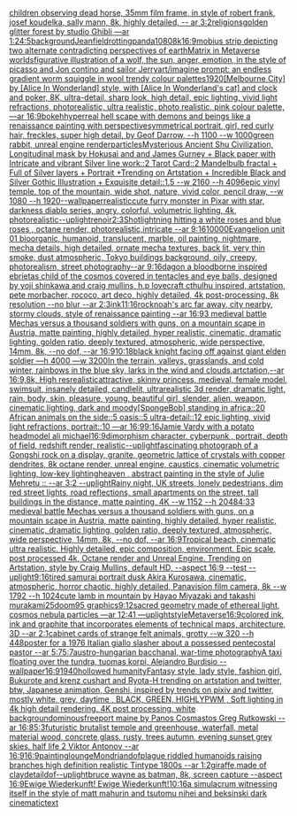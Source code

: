 [children observing dead horse, 35mm film frame, in style of robert frank, josef koudelka, sally mann, 8k, highly detailed, -- ar 3:2](https://www.ebank.nz/aiartgenerator?category=children%20observing%20dead%20horse%2C%2035mm%20film%20frame%2C%20in%20style%20of%20robert%20frank%2C%20josef%20koudelka%2C%20sally%20mann%2C%208k%2C%20highly%20detailed%2C%20--%20ar%203%3A2)[religions](https://www.ebank.nz/aiartgenerator?category=religions)[golden glitter forest by studio Ghibli  —ar 1:2](https://www.ebank.nz/aiartgenerator?category=golden%20glitter%20forest%20by%20studio%20Ghibli%20%20%E2%80%94ar%201%3A2)[4:5](https://www.ebank.nz/aiartgenerator?category=4%3A5)[background](https://www.ebank.nz/aiartgenerator?category=background)[Jean](https://www.ebank.nz/aiartgenerator?category=Jean)[field](https://www.ebank.nz/aiartgenerator?category=field)[rotting](https://www.ebank.nz/aiartgenerator?category=rotting)[panda](https://www.ebank.nz/aiartgenerator?category=panda)[1080](https://www.ebank.nz/aiartgenerator?category=1080)[8k](https://www.ebank.nz/aiartgenerator?category=8k)[16:9](https://www.ebank.nz/aiartgenerator?category=16%3A9)[mobius strip depicting two alternate contradicting perspectives of earth](https://www.ebank.nz/aiartgenerator?category=mobius%20strip%20depicting%20two%20alternate%20contradicting%20perspectives%20of%20earth)[Matrix in Metaverse worlds](https://www.ebank.nz/aiartgenerator?category=Matrix%20in%20Metaverse%20worlds)[figurative illustration of a wolf, the sun, anger, emotion, in the style of picasso and Jon contino and sailor Jerry](https://www.ebank.nz/aiartgenerator?category=figurative%20illustration%20of%20a%20wolf%2C%20the%20sun%2C%20anger%2C%20emotion%2C%20in%20the%20style%20of%20picasso%20and%20Jon%20contino%20and%20sailor%20Jerry)[art](https://www.ebank.nz/aiartgenerator?category=art)[/imagine prompt: an endless gradient worm squiggle in wool trendy colour palettes](https://www.ebank.nz/aiartgenerator?category=/imagine%20prompt%3A%20an%20endless%20gradient%20worm%20squiggle%20in%20wool%20trendy%20colour%20palettes)[1920](https://www.ebank.nz/aiartgenerator?category=1920)[[Melbourne City] by [Alice In Wonderland] style, with [Alice In Wonderland's cat] and clock and poker, 8K, ultra-detail, sharp look, high detail, epic lighting, vivid light refractions, photorealistic, ultra realistic, photo realistic, pink colour palette, —ar 16:9](https://www.ebank.nz/aiartgenerator?category=%5BMelbourne%20City%5D%20by%20%5BAlice%20In%20Wonderland%5D%20style%2C%20with%20%5BAlice%20In%20Wonderland%27s%20cat%5D%20and%20clock%20and%20poker%2C%208K%2C%20ultra-detail%2C%20sharp%20look%2C%20high%20detail%2C%20epic%20lighting%2C%20vivid%20light%20refractions%2C%20photorealistic%2C%20ultra%20realistic%2C%20photo%20realistic%2C%20pink%20colour%20palette%2C%20%E2%80%94ar%2016%3A9)[bokeh](https://www.ebank.nz/aiartgenerator?category=bokeh)[hyperreal hell scape with demons and beings like a renaissance painting with perspective](https://www.ebank.nz/aiartgenerator?category=hyperreal%20hell%20scape%20with%20demons%20and%20beings%20like%20a%20renaissance%20painting%20with%20perspective)[symmetrical portrait, girl, red curly hair, freckles, super high detail, by Geof Darrow, --h 1100 --w 1000](https://www.ebank.nz/aiartgenerator?category=symmetrical%20portrait%2C%20girl%2C%20red%20curly%20hair%2C%20freckles%2C%20super%20high%20detail%2C%20by%20Geof%20Darrow%2C%20--h%201100%20--w%201000)[green rabbit, unreal engine render](https://www.ebank.nz/aiartgenerator?category=green%20rabbit%2C%20unreal%20engine%20render)[particles](https://www.ebank.nz/aiartgenerator?category=particles)[Mysterious Ancient Shu Civilization, Longitudinal  mask   by Hokusai and and James Gurney + Black paper with Intricate and vibrant Silver line work::2 Tarot Card::2 Mandelbulb fractal + Full of Silver layers + Portrait +Trending on Artstation + Incredible Black and Silver Gothic Illustration + Exquisite detail::1.5  --w 2160  --h 4096](https://www.ebank.nz/aiartgenerator?category=Mysterious%20Ancient%20Shu%20Civilization%2C%20Longitudinal%20%20mask%20%20%20by%20Hokusai%20and%20and%20James%20Gurney%20%2B%20Black%20paper%20with%20Intricate%20and%20vibrant%20Silver%20line%20work%3A%3A2%20Tarot%20Card%3A%3A2%20Mandelbulb%20fractal%20%2B%20Full%20of%20Silver%20layers%20%2B%20Portrait%20%2BTrending%20on%20Artstation%20%2B%20Incredible%20Black%20and%20Silver%20Gothic%20Illustration%20%2B%20Exquisite%20detail%3A%3A1.5%20%20--w%202160%20%20--h%204096)[epic vinyl temple, top of the mountain, wide shot, nature, vivid color, pencil draw, --w 1080 --h 1920](https://www.ebank.nz/aiartgenerator?category=epic%20vinyl%20temple%2C%20top%20of%20the%20mountain%2C%20wide%20shot%2C%20nature%2C%20vivid%20color%2C%20pencil%20draw%2C%20--w%201080%20--h%201920)[--wallpaper](https://www.ebank.nz/aiartgenerator?category=--wallpaper)[realistic](https://www.ebank.nz/aiartgenerator?category=realistic)[cute furry monster in Pixar with star, darkness diablo series, angry, colorful, volumetric lighting, 4k, photorealistic](https://www.ebank.nz/aiartgenerator?category=cute%20furry%20monster%20in%20Pixar%20with%20star%2C%20darkness%20diablo%20series%2C%20angry%2C%20colorful%2C%20volumetric%20lighting%2C%204k%2C%20photorealistic)[--uplight](https://www.ebank.nz/aiartgenerator?category=--uplight)[renoir](https://www.ebank.nz/aiartgenerator?category=renoir)[2:3](https://www.ebank.nz/aiartgenerator?category=2%3A3)[Shot](https://www.ebank.nz/aiartgenerator?category=Shot)[lightning hitting a   white roses and blue roses , octane render, photorealistic,intricate --ar 9:16](https://www.ebank.nz/aiartgenerator?category=lightning%20hitting%20a%20%20%20white%20roses%20and%20blue%20roses%20%2C%20octane%20render%2C%20photorealistic%2Cintricate%20--ar%209%3A16)[10000](https://www.ebank.nz/aiartgenerator?category=10000)[Evangelion unit 01  bioorganic, humanoid, translucent, marble, oil painting, nightmare, mecha details, high detailed, ornate mecha textures,  back lit, very thin smoke, dust atmospheric, Tokyo buildings background, oily, creepy,  photorealism, street photography--ar 9:16](https://www.ebank.nz/aiartgenerator?category=Evangelion%20unit%2001%20%20bioorganic%2C%20humanoid%2C%20translucent%2C%20marble%2C%20oil%20painting%2C%20nightmare%2C%20mecha%20details%2C%20high%20detailed%2C%20ornate%20mecha%20textures%2C%20%20back%20lit%2C%20very%20thin%20smoke%2C%20dust%20atmospheric%2C%20Tokyo%20buildings%20background%2C%20oily%2C%20creepy%2C%20%20photorealism%2C%20street%20photography--ar%209%3A16)[dagon a bloodborne inspired ebrietas child of the cosmos covered in tentacles and eye balls, designed by yoji shinkawa and craig mullins, h.p lovecraft cthulhu inspired, artstation, pete morbacher, rococo, art deco, highly detailed, 4k post-processing, 8k resolution --no blur --ar 2:3](https://www.ebank.nz/aiartgenerator?category=dagon%20a%20bloodborne%20inspired%20ebrietas%20child%20of%20the%20cosmos%20covered%20in%20tentacles%20and%20eye%20balls%2C%20designed%20by%20yoji%20shinkawa%20and%20craig%20mullins%2C%20h.p%20lovecraft%20cthulhu%20inspired%2C%20artstation%2C%20pete%20morbacher%2C%20rococo%2C%20art%20deco%2C%20highly%20detailed%2C%204k%20post-processing%2C%208k%20resolution%20--no%20blur%20--ar%202%3A3)[ink](https://www.ebank.nz/aiartgenerator?category=ink)[11:16](https://www.ebank.nz/aiartgenerator?category=11%3A16)[rock](https://www.ebank.nz/aiartgenerator?category=rock)[noah's arc far away, city nearby, stormy clouds, style of renaissance painting --ar 16:9](https://www.ebank.nz/aiartgenerator?category=noah%27s%20arc%20far%20away%2C%20city%20nearby%2C%20stormy%20clouds%2C%20style%20of%20renaissance%20painting%20--ar%2016%3A9)[3 medieval battle Mechas versus a thousand soldiers with guns, on a mountain scape in Austria, matte painting, highly detailed, hyper realistic, cinematic, dramatic lighting, golden ratio, deeply textured, atmospheric, wide perspective, 14mm, 8k, --no dof, --ar 16:9](https://www.ebank.nz/aiartgenerator?category=3%20medieval%20battle%20Mechas%20versus%20a%20thousand%20soldiers%20with%20guns%2C%20on%20a%20mountain%20scape%20in%20Austria%2C%20matte%20painting%2C%20highly%20detailed%2C%20hyper%20realistic%2C%20cinematic%2C%20dramatic%20lighting%2C%20golden%20ratio%2C%20deeply%20textured%2C%20atmospheric%2C%20wide%20perspective%2C%2014mm%2C%208k%2C%20--no%20dof%2C%20--ar%2016%3A9)[10:18](https://www.ebank.nz/aiartgenerator?category=10%3A18)[black knight facing off against giant elden soldier —h 4000 —w 3200](https://www.ebank.nz/aiartgenerator?category=black%20knight%20facing%20off%20against%20giant%20elden%20soldier%20%E2%80%94h%204000%20%E2%80%94w%203200)[In the terrain, valleys, grasslands, and cold winter, rainbows in the blue sky, larks in the wind and clouds,artctation,--ar 16:9,8k, High res](https://www.ebank.nz/aiartgenerator?category=In%20the%20terrain%2C%20valleys%2C%20grasslands%2C%20and%20cold%20winter%2C%20rainbows%20in%20the%20blue%20sky%2C%20larks%20in%20the%20wind%20and%20clouds%2Cartctation%2C--ar%2016%3A9%2C8k%2C%20High%20res)[realistic](https://www.ebank.nz/aiartgenerator?category=realistic)[attractive, skinny princess, medieval, female model, swimsuit, insanely detailed, candlelit, ultrarealistic 3d render, dramatic light, rain, body, skin, pleasure, young, beautiful girl, slender, alien, weapon, cinematic lighting, dark and moody](https://www.ebank.nz/aiartgenerator?category=attractive%2C%20skinny%20princess%2C%20medieval%2C%20female%20model%2C%20swimsuit%2C%20insanely%20detailed%2C%20candlelit%2C%20ultrarealistic%203d%20render%2C%20dramatic%20light%2C%20rain%2C%20body%2C%20skin%2C%20pleasure%2C%20young%2C%20beautiful%20girl%2C%20slender%2C%20alien%2C%20weapon%2C%20cinematic%20lighting%2C%20dark%20and%20moody)[[SpongeBob] standing in africa::20 African animals on the side::5 oasis::5 ultra-detail::12 epic lighting, vivid light refractions, portrait::10 —ar 16:9](https://www.ebank.nz/aiartgenerator?category=%5BSpongeBob%5D%20standing%20in%20africa%3A%3A20%20African%20animals%20on%20the%20side%3A%3A5%20oasis%3A%3A5%20ultra-detail%3A%3A12%20epic%20lighting%2C%20vivid%20light%20refractions%2C%20portrait%3A%3A10%20%E2%80%94ar%2016%3A9)[9:16](https://www.ebank.nz/aiartgenerator?category=9%3A16)[Jamie Vardy with a potato head](https://www.ebank.nz/aiartgenerator?category=Jamie%20Vardy%20with%20a%20potato%20head)[model ali michael](https://www.ebank.nz/aiartgenerator?category=model%20ali%20michael)[16:9](https://www.ebank.nz/aiartgenerator?category=16%3A9)[dimorphism character, cyberpunk , portrait, depth of field, redshift render, realistic](https://www.ebank.nz/aiartgenerator?category=dimorphism%20character%2C%20cyberpunk%20%2C%20portrait%2C%20depth%20of%20field%2C%20redshift%20render%2C%20realistic)[--uplight](https://www.ebank.nz/aiartgenerator?category=--uplight)[fascinating photograph of a Gongshi rock on a display, granite, geometric lattice of crystals with copper dendrites, 8k octane render, unreal engine, caustics, cinematic volumetric lighting, low-key lighting](https://www.ebank.nz/aiartgenerator?category=fascinating%20photograph%20of%20a%20Gongshi%20rock%20on%20a%20display%2C%20granite%2C%20geometric%20lattice%20of%20crystals%20with%20copper%20dendrites%2C%208k%20octane%20render%2C%20unreal%20engine%2C%20caustics%2C%20cinematic%20volumetric%20lighting%2C%20low-key%20lighting)[heaven , abstract painting in the style of Julie Mehretu :: --ar 3:2 --uplight](https://www.ebank.nz/aiartgenerator?category=heaven%20%2C%20abstract%20painting%20in%20the%20style%20of%20Julie%20Mehretu%20%3A%3A%20--ar%203%3A2%20--uplight)[Rainy night, UK streets, lonely pedestrians, dim red street lights, road reflections, small apartments on the street, tall buildings in the distance, matte painting, 4K --w 1152 --h 2048](https://www.ebank.nz/aiartgenerator?category=Rainy%20night%2C%20UK%20streets%2C%20lonely%20pedestrians%2C%20dim%20red%20street%20lights%2C%20road%20reflections%2C%20small%20apartments%20on%20the%20street%2C%20tall%20buildings%20in%20the%20distance%2C%20matte%20painting%2C%204K%20--w%201152%20--h%202048)[4:3](https://www.ebank.nz/aiartgenerator?category=4%3A3)[3 medieval battle Mechas versus a thousand soldiers with guns, on a mountain scape in Austria, matte painting, highly detailed, hyper realistic, cinematic, dramatic lighting, golden ratio, deeply textured, atmospheric, wide perspective, 14mm, 8k, --no dof, --ar 16:9](https://www.ebank.nz/aiartgenerator?category=3%20medieval%20battle%20Mechas%20versus%20a%20thousand%20soldiers%20with%20guns%2C%20on%20a%20mountain%20scape%20in%20Austria%2C%20matte%20painting%2C%20highly%20detailed%2C%20hyper%20realistic%2C%20cinematic%2C%20dramatic%20lighting%2C%20golden%20ratio%2C%20deeply%20textured%2C%20atmospheric%2C%20wide%20perspective%2C%2014mm%2C%208k%2C%20--no%20dof%2C%20--ar%2016%3A9)[Tropical beach, cinematic ultra realistic. Highly detailed, epic composition, environment. Epic scale, post processed 4k, Octane render and Unreal Engine. Trending on Artstation, style by Craig Mullins, default HD, --aspect 16:9 --test --uplight](https://www.ebank.nz/aiartgenerator?category=Tropical%20beach%2C%20cinematic%20ultra%20realistic.%20Highly%20detailed%2C%20epic%20composition%2C%20environment.%20Epic%20scale%2C%20post%20processed%204k%2C%20Octane%20render%20and%20Unreal%20Engine.%20Trending%20on%20Artstation%2C%20style%20by%20Craig%20Mullins%2C%20default%20HD%2C%20--aspect%2016%3A9%20--test%20--uplight)[9:16](https://www.ebank.nz/aiartgenerator?category=9%3A16)[tired samurai portrait dusk  Akira Kurosawa, cinematic, atmospheric, horror chaotic, highly detailed, Panavision film camera, 8k --w 1792 --h 1024](https://www.ebank.nz/aiartgenerator?category=tired%20samurai%20portrait%20dusk%20%20Akira%20Kurosawa%2C%20cinematic%2C%20atmospheric%2C%20horror%20chaotic%2C%20highly%20detailed%2C%20Panavision%20film%20camera%2C%208k%20--w%201792%20--h%201024)[cute lamb in mountain by Hayao Miyazaki and takashi murakami](https://www.ebank.nz/aiartgenerator?category=cute%20lamb%20in%20mountain%20by%20Hayao%20Miyazaki%20and%20takashi%20murakami)[25](https://www.ebank.nz/aiartgenerator?category=25)[doom95 graphics](https://www.ebank.nz/aiartgenerator?category=doom95%20graphics)[9:12](https://www.ebank.nz/aiartgenerator?category=9%3A12)[sacred geometry made of ethereal light, cosmos nebula particles —ar 12:41 —uplight](https://www.ebank.nz/aiartgenerator?category=sacred%20geometry%20made%20of%20ethereal%20light%2C%20cosmos%20nebula%20particles%20%E2%80%94ar%2012%3A41%20%E2%80%94uplight)[style](https://www.ebank.nz/aiartgenerator?category=style)[Metaverse](https://www.ebank.nz/aiartgenerator?category=Metaverse)[16:9](https://www.ebank.nz/aiartgenerator?category=16%3A9)[colored ink, ink and graphite that incorporates elements of technical maps, architecture, 3D   --ar 2:1](https://www.ebank.nz/aiartgenerator?category=colored%20ink%2C%20ink%20and%20graphite%20that%20incorporates%20elements%20of%20technical%20maps%2C%20architecture%2C%203D%20%20%20--ar%202%3A1)[cabinet cards of     strange felt animals, grotty --w 320 --h 448](https://www.ebank.nz/aiartgenerator?category=cabinet%20cards%20of%20%20%20%20%20strange%20felt%20animals%2C%20grotty%20--w%20320%20--h%20448)[poster for a 1976 Italian giallo slasher about a possessed pentecostal pastor --ar 5:7](https://www.ebank.nz/aiartgenerator?category=poster%20for%20a%201976%20Italian%20giallo%20slasher%20about%20a%20possessed%20pentecostal%20pastor%20--ar%205%3A7)[5:7](https://www.ebank.nz/aiartgenerator?category=5%3A7)[austro-hungarian bacchanal, war-time photography](https://www.ebank.nz/aiartgenerator?category=austro-hungarian%20bacchanal%2C%20war-time%20photography)[A taxi floating over the tundra, tuomas korpi, Alejandro Burdisio --wallpaper](https://www.ebank.nz/aiartgenerator?category=A%20taxi%20floating%20over%20the%20tundra%2C%20tuomas%20korpi%2C%20Alejandro%20Burdisio%20--wallpaper)[16:9](https://www.ebank.nz/aiartgenerator?category=16%3A9)[1940](https://www.ebank.nz/aiartgenerator?category=1940)[hollowed humanity](https://www.ebank.nz/aiartgenerator?category=hollowed%20humanity)[Fantasy style, lady style, fashion girl, Bukurote and krenz cushart and Ryota-H trending on artstation and twitter, btw, Japanese animation, Genshi, inspired by trends on pixiv and twitter, mostly white, grey, daytime , BLACK, GREEN, HIGHLYPWM , Soft lighting in 4k high detail rendering, 4K post processing, white background](https://www.ebank.nz/aiartgenerator?category=Fantasy%20style%2C%20lady%20style%2C%20fashion%20girl%2C%20Bukurote%20and%20krenz%20cushart%20and%20Ryota-H%20trending%20on%20artstation%20and%20twitter%2C%20btw%2C%20Japanese%20animation%2C%20Genshi%2C%20inspired%20by%20trends%20on%20pixiv%20and%20twitter%2C%20mostly%20white%2C%20grey%2C%20daytime%20%2C%20BLACK%2C%20GREEN%2C%20HIGHLYPWM%20%2C%20Soft%20lighting%20in%204k%20high%20detail%20rendering%2C%204K%20post%20processing%2C%20white%20background)[ominous](https://www.ebank.nz/aiartgenerator?category=ominous)[freeport maine by Panos Cosmastos Greg Rutkowski --ar 16:8](https://www.ebank.nz/aiartgenerator?category=freeport%20maine%20by%20Panos%20Cosmastos%20Greg%20Rutkowski%20--ar%2016%3A8)[5:3](https://www.ebank.nz/aiartgenerator?category=5%3A3)[futuristic brutalist temple and greenhouse, waterfall, metal material wood, concrete glass, rusty, trees autumn, evening sunset grey skies, half life 2 Viktor Antonov --ar 16:9](https://www.ebank.nz/aiartgenerator?category=futuristic%20brutalist%20temple%20and%20greenhouse%2C%20waterfall%2C%20metal%20material%20wood%2C%20concrete%20glass%2C%20rusty%2C%20trees%20autumn%2C%20evening%20sunset%20grey%20skies%2C%20half%20life%202%20Viktor%20Antonov%20--ar%2016%3A9)[16:9](https://www.ebank.nz/aiartgenerator?category=16%3A9)[painting](https://www.ebank.nz/aiartgenerator?category=painting)[lounge](https://www.ebank.nz/aiartgenerator?category=lounge)[Mondrian](https://www.ebank.nz/aiartgenerator?category=Mondrian)[dof](https://www.ebank.nz/aiartgenerator?category=dof)[plague riddled humanoids raising branches high definition realistic Tintype 1800s --ar 1:2](https://www.ebank.nz/aiartgenerator?category=plague%20riddled%20humanoids%20raising%20branches%20high%20definition%20realistic%20Tintype%201800s%20--ar%201%3A2)[giraffe,made of clay](https://www.ebank.nz/aiartgenerator?category=giraffe%2Cmade%20of%20clay)[detail](https://www.ebank.nz/aiartgenerator?category=detail)[dof](https://www.ebank.nz/aiartgenerator?category=dof)[--uplight](https://www.ebank.nz/aiartgenerator?category=--uplight)[bruce wayne as batman, 8k, screen capture --aspect 16:9](https://www.ebank.nz/aiartgenerator?category=bruce%20wayne%20as%20batman%2C%208k%2C%20screen%20capture%20--aspect%2016%3A9)[Ewige Wiederkunft!  Ewige Wiederkunft!](https://www.ebank.nz/aiartgenerator?category=Ewige%20Wiederkunft%21%20%20Ewige%20Wiederkunft%21)[10:16](https://www.ebank.nz/aiartgenerator?category=10%3A16)[](https://www.ebank.nz/aiartgenerator?category=)[a simulacrum witnessing itself in the style of matt mahurin and tsutomu nihei and beksinski dark cinematic](https://www.ebank.nz/aiartgenerator?category=a%20simulacrum%20witnessing%20itself%20in%20the%20style%20of%20matt%20mahurin%20and%20tsutomu%20nihei%20and%20beksinski%20dark%20cinematic)[text](https://www.ebank.nz/aiartgenerator?category=text)
